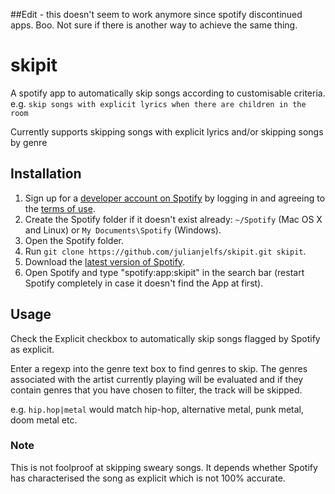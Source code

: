 ##Edit - this doesn't seem to work anymore since spotify discontinued apps. Boo. Not sure if there is another way to achieve the same thing.

skipit
======

A spotify app to automatically skip songs according to customisable criteria. e.g. `skip songs with explicit lyrics when there are children in the room`

Currently supports skipping songs with explicit lyrics and/or skipping songs by genre

## Installation

 1. Sign up for a [developer account on Spotify](https://developer.spotify.com/technologies/apps/#developer) by logging in and agreeing to the [terms of use](https://developer.spotify.com/technologies/apps/terms-of-use/).
 2. Create the Spotify folder if it doesn't exist already: `~/Spotify` (Mac OS X and Linux) or `My Documents\Spotify` (Windows).
 3. Open the Spotify folder.
 4. Run `git clone https://github.com/julianjelfs/skipit.git skipit`.
 5. Download the [latest version of Spotify](http://spotify.com/download).
 6. Open Spotify and type "spotify:app:skipit" in the search bar (restart Spotify completely in case it doesn't find the App at first).

## Usage

Check the Explicit checkbox to automatically skip songs flagged by Spotify as explicit.

Enter a regexp into the genre text box to find genres to skip. The genres associated with the artist currently playing will be evaluated and if they
contain genres that you have chosen to filter, the track will be skipped.

e.g. `hip.hop|metal` would match hip-hop, alternative metal, punk metal, doom metal etc.

### Note

This is not foolproof at skipping sweary songs. It depends whether Spotify has characterised the song as explicit which is not 100% accurate. 
